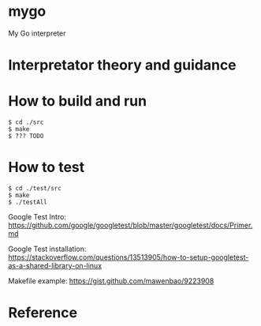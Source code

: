 # mygo

My Go interpreter


# Interpretator theory and guidance


# How to build and run

```
$ cd ./src
$ make
$ ??? TODO
```


# How to test

```
$ cd ./test/src
$ make
$ ./testAll
```

Google Test Intro: https://github.com/google/googletest/blob/master/googletest/docs/Primer.md

Google Test installation: https://stackoverflow.com/questions/13513905/how-to-setup-googletest-as-a-shared-library-on-linux

Makefile example: https://gist.github.com/mawenbao/9223908


# Reference

